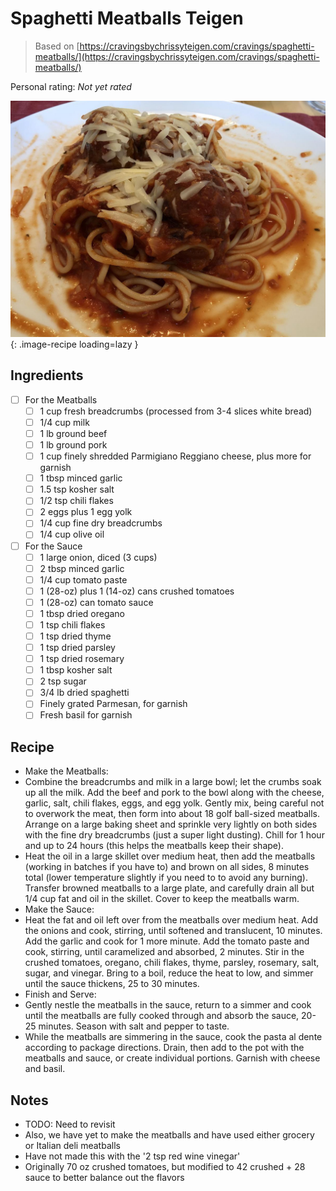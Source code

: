 <!-- Needs Manual Review -->

<!-- Do not modify sections with "AUTO-*". They are updated by make.py -->

# Spaghetti Meatballs Teigen

> Based on [https://cravingsbychrissyteigen.com/cravings/spaghetti-meatballs/](https://cravingsbychrissyteigen.com/cravings/spaghetti-meatballs/)

<!-- rating=0; (User can specify rating on scale of 1-5) -->
<!-- AUTO-UserRating -->
Personal rating: *Not yet rated*
<!-- /AUTO-UserRating -->

<!-- name_image=spaghetti_meatballs_teigen.jpeg; (User can specify image name if multiple exist) -->
<!-- AUTO-Image -->
![spaghetti_meatballs_teigen.jpeg](./spaghetti_meatballs_teigen.jpeg){: .image-recipe loading=lazy }
<!-- /AUTO-Image -->

## Ingredients

* [ ] For the Meatballs
    * [ ] 1 cup fresh breadcrumbs (processed from 3-4 slices white bread)
    * [ ] 1/4 cup milk
    * [ ] 1 lb ground beef
    * [ ] 1 lb ground pork
    * [ ] 1 cup finely shredded Parmigiano Reggiano cheese, plus more for garnish
    * [ ] 1 tbsp minced garlic
    * [ ] 1.5 tsp kosher salt
    * [ ] 1/2 tsp chili flakes
    * [ ] 2 eggs plus 1 egg yolk
    * [ ] 1/4 cup fine dry breadcrumbs
    * [ ] 1/4 cup olive oil
* [ ] For the Sauce
    * [ ] 1 large onion, diced (3 cups)
    * [ ] 2 tbsp minced garlic
    * [ ] 1/4 cup tomato paste
    * [ ] 1 (28-oz) plus 1 (14-oz) cans crushed tomatoes
    * [ ] 1 (28-oz) can tomato sauce
    * [ ] 1 tbsp dried oregano
    * [ ] 1 tsp chili flakes
    * [ ] 1 tsp dried thyme
    * [ ] 1 tsp dried parsley
    * [ ] 1 tsp dried rosemary
    * [ ] 1 tbsp kosher salt
    * [ ] 2 tsp sugar
    * [ ] 3/4 lb dried spaghetti
    * [ ] Finely grated Parmesan, for garnish
    * [ ] Fresh basil for garnish

## Recipe

* Make the Meatballs:
* Combine the breadcrumbs and milk in a large bowl; let the crumbs soak up all the milk. Add the beef and pork to the bowl along with the cheese, garlic, salt, chili flakes, eggs, and egg yolk. Gently mix, being careful not to overwork the meat, then form into about 18 golf ball-sized meatballs. Arrange on a large baking sheet and sprinkle very lightly on both sides with the fine dry breadcrumbs (just a super light dusting). Chill for 1 hour and up to 24 hours (this helps the meatballs keep their shape).
* Heat the oil in a large skillet over medium heat, then add the meatballs (working in batches if you have to) and brown on all sides, 8 minutes total (lower temperature slightly if you need to to avoid any burning). Transfer browned meatballs to a large plate, and carefully drain all but 1/4 cup fat and oil in the skillet. Cover to keep the meatballs warm.
* Make the Sauce:
* Heat the fat and oil left over from the meatballs over medium heat. Add the onions and cook, stirring, until softened and translucent, 10 minutes. Add the garlic and cook for 1 more minute. Add the tomato paste and cook, stirring, until caramelized and absorbed, 2 minutes. Stir in the crushed tomatoes, oregano, chili flakes, thyme, parsley, rosemary, salt, sugar, and vinegar. Bring to a boil, reduce the heat to low, and simmer until the sauce thickens, 25 to 30 minutes.
* Finish and Serve:
* Gently nestle the meatballs in the sauce, return to a simmer and cook until the meatballs are fully cooked through and absorb the sauce, 20-25 minutes. Season with salt and pepper to taste.
* While the meatballs are simmering in the sauce, cook the pasta al dente according to package directions. Drain, then add to the pot with the meatballs and sauce, or create individual portions. Garnish with cheese and basil.

## Notes

* TODO: Need to revisit
* Also, we have yet to make the meatballs and have used either grocery or Italian deli meatballs
* Have not made this with the '2 tsp red wine vinegar'
* Originally 70 oz crushed tomatoes, but modified to 42 crushed + 28 sauce to better balance out the flavors
